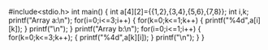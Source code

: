 #include<stdio.h>
int main()
{
    int a[4][2]={{1,2},{3,4},{5,6},{7,8}};
    int i,k;
    printf("Array a:\n");
    for(i=0;i<=3;i++)
    {
        for(k=0;k<=1;k++)
        {
            printf("%4d",a[i][k]);
        }
        printf("\n");
    }
    printf("Array b:\n");
    for(i=0;i<=1;i++)
    {
        for(k=0;k<=3;k++);
        {
            printf("%4d",a[k][i]);
        }
        printf("\n");
    }
}

